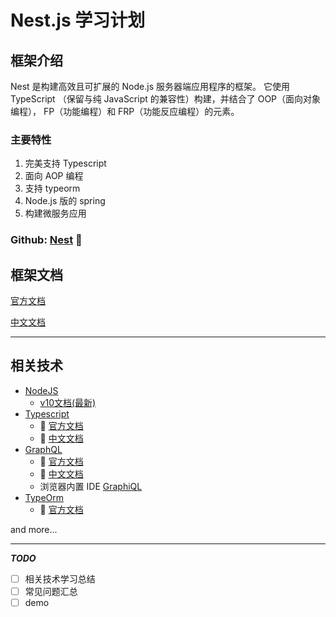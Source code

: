 # Nest.js 学习计划

## 框架介绍

Nest 是构建高效且可扩展的 Node.js 服务器端应用程序的框架。 它使用 TypeScript （保留与纯 JavaScript 的兼容性）构建，并结合了 OOP（面向对象编程）， FP（功能编程）和 FRP（功能反应编程）的元素。

### 主要特性

1. 完美支持 Typescript
2. 面向 AOP 编程
3. 支持 typeorm
4. Node.js 版的 spring
5. 构建微服务应用

### Github: [Nest](https://github.com/nestjs/nest) 🎁

## 框架文档

[官方文档](https://docs.nestjs.com)

[中文文档](https://docs.nestjs.cn)

----------

## 相关技术

- [NodeJS](https://nodejs.org)
  - [v10文档(最新)](https://nodejs.org/dist/latest-v10.x/docs/api/)
- [Typescript](https://www.typescriptlang.org)
  - 📖 [官方文档](https://www.typescriptlang.org/docs/home.html)
  - 📖 [中文文档](https://www.tslang.cn/docs/home.html)
- [GraphQL](https://github.com/graphql/graphql-js)
  - 📖 [官方文档](https://graphql.org)
  - 📖 [中文文档](https://graphql.cn)
  - 浏览器内置 IDE [GraphiQL](https://github.com/graphql/graphiql)
- [TypeOrm](https://github.com/typeorm/typeorm)
  - 📖 [官方文档](http://typeorm.io)

and more...

----------

***TODO***

- [ ] 相关技术学习总结
- [ ] 常见问题汇总
- [ ] demo